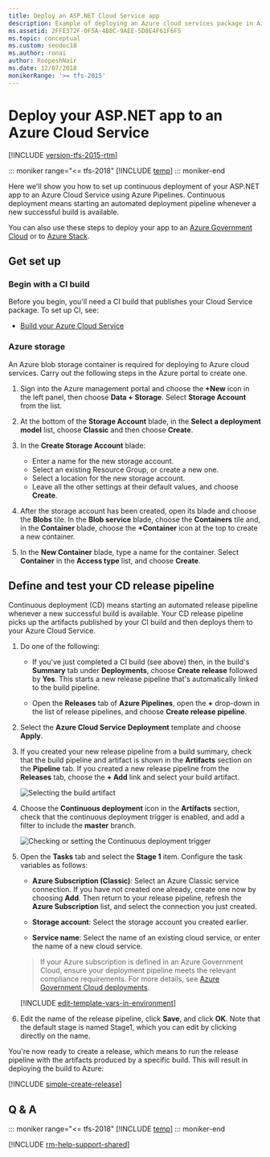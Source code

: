 ```yaml
---
title: Deploy an ASP.NET Cloud Service app 
description: Example of deploying an Azure cloud services package in Azure Pipelines or Team Foundation Server
ms.assetid: 2FFE372F-0F5A-4B8C-9AEE-5D8E4F61F6F5
ms.topic: conceptual
ms.custom: seodec18
ms.author: ronai
author: RoopeshNair
ms.date: 12/07/2018
monikerRange: '>= tfs-2015'
---
```


# Deploy your ASP.NET app to an Azure Cloud Service

[!INCLUDE [version-tfs-2015-rtm](../../includes/version-tfs-2015-rtm.md)]

::: moniker range="<= tfs-2018"
[!INCLUDE [temp](../../includes/concept-rename-note.md)]
::: moniker-end

Here we'll show you how to set up continuous deployment of your ASP.NET app to an Azure Cloud Service using Azure Pipelines.
Continuous deployment means starting an automated deployment pipeline whenever a new successful build is available.

You can also use these steps to deploy your app to an [Azure Government Cloud](../../library/government-cloud.md)
or to [Azure Stack](../../targets/azure-stack.md).

## Get set up

### Begin with a CI build

Before you begin, you'll need a CI build that publishes your Cloud Service package. To set up CI, see:

- [Build your Azure Cloud Service](../aspnet/build-aspnet-cloudservice.md)

### Azure storage

An Azure blob storage container is required for deploying to Azure cloud services.
Carry out the following steps in the Azure portal to create one.

1.  Sign into the Azure management portal and choose the
    **+New** icon in the left panel, then choose
    **Data + Storage**. Select **Storage Account** from the list.

1.  At the bottom of the **Storage Account** blade, in the
    **Select a deployment model** list, choose
    **Classic** and then choose **Create**.

1.  In the **Create Storage Account** blade:

    - Enter a name for the new storage account.
    - Select an existing Resource Group, or create a new one.
    - Select a location for the new storage account.
    - Leave all the other settings at their default values, and choose **Create**.<p />

1.  After the storage account has been created, open its
    blade and choose the **Blobs** tile. In the
    **Blob service** blade, choose the **Containers** tile and,
    in the **Container** blade, choose the **+Container** icon at the top to create a new container.

1.  In the **New Container** blade, type a name for the container.
    Select **Container** in the **Access type** list, and choose **Create**.

<h2 id="cd">Define and test your CD release pipeline</h2>

Continuous deployment (CD) means starting an automated release pipeline whenever a new successful build is available. Your CD release pipeline picks up the artifacts published by your CI build and then deploys them to your Azure Cloud Service.

1.  Do one of the following:

    - If you've just completed a CI build (see above) then, in the build's
      **Summary** tab under **Deployments**, choose **Create release** followed by **Yes**.
      This starts a new release pipeline that's automatically linked to the build pipeline.

    - Open the **Releases** tab of **Azure Pipelines**, open the **+** drop-down
      in the list of release pipelines, and choose **Create release pipeline**.

1.  Select the **Azure Cloud Service Deployment** template and choose **Apply**.

1.  If you created your new release pipeline from a build summary, check that the build pipeline
    and artifact is shown in the **Artifacts** section on the **Pipeline** tab. If you created a new
    release pipeline from the **Releases** tab, choose the **+ Add** link and select your build artifact.

    ![Selecting the build artifact](../media/confirm-or-add-artifact.png)

1.  Choose the **Continuous deployment** icon in the **Artifacts** section, check that the continuous deployment trigger is enabled,
    and add a filter to include the **master** branch.

    ![Checking or setting the Continuous deployment trigger](../media/confirm-or-set-cd-trigger.png)

1.  Open the **Tasks** tab and select the **Stage 1** item. Configure the task variables as follows:

    - **Azure Subscription (Classic)**: Select an Azure Classic service connection. If you have not created one already, create one now by choosing **Add**. Then return to your release pipeline, refresh the **Azure Subscription** list, and select the connection you just created.

    - **Storage account**: Select the storage account you created earlier.

    - **Service name**: Select the name of an existing cloud service, or enter the name of a new cloud service.<p />

    > If your Azure subscription is defined in an Azure Government Cloud, ensure your deployment pipeline meets the relevant compliance requirements. For more details, see [Azure Government Cloud deployments](../../library/government-cloud.md).

    [!INCLUDE [edit-template-vars-in-environment](../includes/edit-template-vars-in-environment.md)]

1.  Edit the name of the release pipeline, click **Save**, and click **OK**. Note that the default stage is named Stage1, which you can edit by clicking directly on the name.

You're now ready to create a release, which means to run the release pipeline with the artifacts produced by a specific build. This will result in deploying the build to Azure:

[!INCLUDE [simple-create-release](../includes/simple-create-release.md)]

## Q & A

<!-- BEGINSECTION class="md-qanda" -->

::: moniker range="<= tfs-2018"
[!INCLUDE [temp](../../includes/qa-versions.md)]
::: moniker-end

<!-- ENDSECTION -->

[!INCLUDE [rm-help-support-shared](../../includes/rm-help-support-shared.md)]
